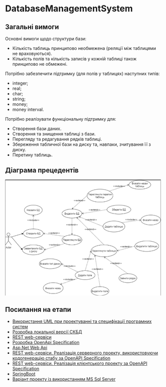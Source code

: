 # DatabaseManagementSystem

## Загальні вимоги
Основні вимоги щодо структури бази:
* Кількість таблиць принципово необмежена (реляції між таблицями не враховуються).
* Кількість полів та кількість записів у кожній таблиці також принципово не обмежені.

Потрібно забезпечити підтримку (для полів у таблицях) наступних типів:
* integer;
* real;
* char;
* string;
* money;
* money interval.

Потрібно реалізувати функціональну підтримку для:
* Створення бази даних.
* Створення та знищення таблиці з бази.
* Перегляду та редагування рядків таблиці.
* Збереження табличної бази на диску та, навпаки, зчитування її з диску.
* Перетину таблиць.


## Діаграма прецедентів
![Alt text](img/UseCase0.png?raw=true)

## Посилання на етапи
* [Використання UML при проектуванні та специфікації програмних систем](docs/README1.md)<br>
* [Розробка локальної версії СКБД](docs/README2.md)
* [REST web-сервіси](docs/README3.md)
* [Розробка OpenApi Specification](docs/README3.md)
* [Asp.Net Web Api](docs/README3.md)
* [REST web-сервіси. Реалізація серверного проекту, використовуючи кодогенерацію стабу за OpenAPI Specification](docs/README4.md)
* [REST web-сервіси. Реалізація клієнтського проекту за OpenAPI Specification](docs/README5.md)
* [SpringBoot](docs/README6.md)
* [Варіант проекту із використанням MS Sql Server](docs/README7.md)

